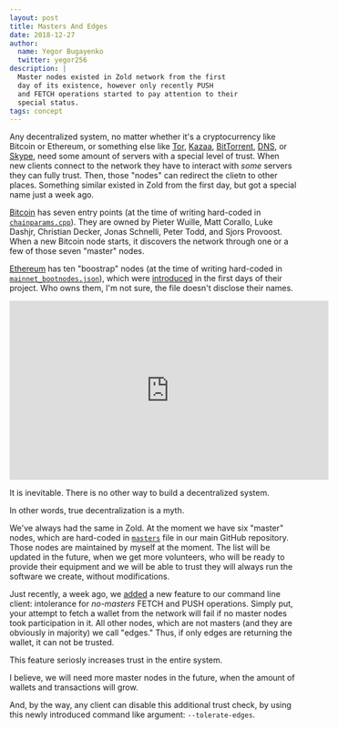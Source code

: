 ```yaml
---
layout: post
title: Masters And Edges
date: 2018-12-27
author:
  name: Yegor Bugayenko
  twitter: yegor256
description: |
  Master nodes existed in Zold network from the first
  day of its existence, however only recently PUSH
  and FETCH operations started to pay attention to their
  special status.
tags: concept
---
```


Any decentralized system, no matter whether it's a cryptocurrency like
Bitcoin or Ethereum, or something else like
[Tor](https://en.wikipedia.org/wiki/Tor_%28anonymity_network%29),
[Kazaa](https://en.wikipedia.org/wiki/Kazaa),
[BitTorrent](https://en.wikipedia.org/wiki/BitTorrent),
[DNS](https://en.wikipedia.org/wiki/Domain_Name_System),
or
[Skype](https://en.wikipedia.org/wiki/Skype),
need some amount of servers with a special level of trust. When new clients
connect to the network they have to interact with _some_ servers they
can fully trust. Then, those "nodes" can redirect the clietn to other
places. Something similar existed in Zold from the first day, but got
a special name just a week ago.

<!--more-->

[Bitcoin](https://bitcoin.org/en/)
has seven entry points (at the time of writing hard-coded in
[`chainparams.cpp`](https://github.com/bitcoin/bitcoin/blob/master/src/chainparams.cpp)).
They are owned by Pieter Wuille, Matt Corallo, Luke Dashjr, Christian Decker,
Jonas Schnelli, Peter Todd, and Sjors Provoost. When a new Bitcoin node starts,
it discovers the network through one or a few of those seven "master" nodes.

[Ethereum](https://www.ethereum.org/)
has ten "boostrap" nodes (at the time of writing hard-coded in
[`mainnet_bootnodes.json`](https://github.com/ethereumproject/go-ethereum/blob/5291a2863d27e68310722e2ab9facff438e23cd8/core/config/mainnet_bootnodes.json)),
which were
[introduced](https://github.com/ethereumproject/go-ethereum/issues/4) in the first days of
their project. Who owns them, I'm not sure, the file doesn't disclose their names.

<iframe width="560" height="315" src="https://www.youtube.com/embed/8Lr0cFhwE6M" frameborder="0" allow="accelerometer; autoplay; encrypted-media; gyroscope; picture-in-picture" allowfullscreen></iframe>

It is inevitable. There is no other way to build a decentralized system.

In other words, true decentralization is a myth.

We've always had the same in Zold. At the moment we have six "master" nodes, which are hard-coded
in [`masters`](https://github.com/zold-io/zold/blob/master/resources/masters) file
in our main GitHub repository. Those nodes are maintained by myself at the moment.
The list will be updated in the future, when we get more volunteers, who will be ready
to provide their equipment and we will be able to trust they will always run the software
we create, without modifications.

Just recently, a week ago, we [added](https://github.com/zold-io/zold/issues/633)
a new feature to our command line client: intolerance for _no-masters_ FETCH
and PUSH operations. Simply put, your attempt to fetch a wallet from the
network will fail if no master nodes took participation in it. All other nodes,
which are not masters (and they are obviously in majority) we call "edges."
Thus, if only edges are returning the wallet, it can not be trusted.

This feature seriosly increases trust in the entire system.

I believe, we will need more master nodes in the future, when the amount
of wallets and transactions will grow.

And, by the way, any client can disable this additional trust check, by using
this newly introduced command like argument: `--tolerate-edges`.
